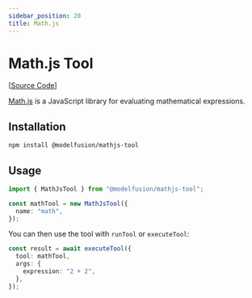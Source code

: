 ```yaml
---
sidebar_position: 20
title: Math.js
---
```


# Math.js Tool

[[Source Code](https://github.com/lgrammel/modelfusion/tree/main/tools/mathjs-tool)]

[Math.js](https://mathjs.org) is a JavaScript library for evaluating mathematical expressions.

## Installation

```sh
npm install @modelfusion/mathjs-tool
```

## Usage

```ts
import { MathJsTool } from "@modelfusion/mathjs-tool";

const mathTool = new MathJsTool({
  name: "math",
});
```

You can then use the tool with `runTool` or `executeTool`:

```ts
const result = await executeTool({
  tool: mathTool,
  args: {
    expression: "2 + 2",
  },
});
```
